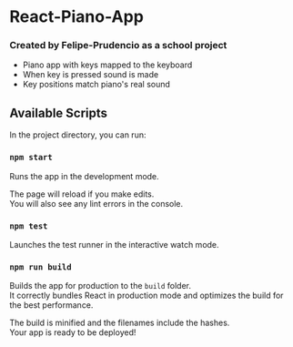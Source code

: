 # React-Piano-App

### Created by Felipe-Prudencio as a school project

- Piano app with keys mapped to the keyboard
- When key is pressed sound is made
- Key positions match piano's real sound

## Available Scripts

In the project directory, you can run:

### `npm start`

Runs the app in the development mode.<br />

The page will reload if you make edits.<br />
You will also see any lint errors in the console.

### `npm test`

Launches the test runner in the interactive watch mode.<br />

### `npm run build`

Builds the app for production to the `build` folder.<br />
It correctly bundles React in production mode and optimizes the build for the best performance.

The build is minified and the filenames include the hashes.<br />
Your app is ready to be deployed!
